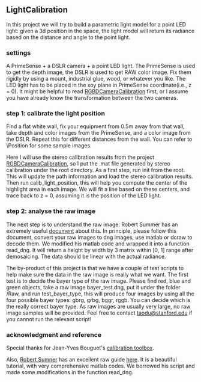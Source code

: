 ## LightCalibration ##

In this project we will try to build a parametric light model for a point LED light: given a 3d position in the space, the light model will return its radiance based on the distance and angle to the point light.

### settings ###

A PrimeSense + a DSLR camera + a point LED light. The PrimeSense is used to get the depth image, the DSLR is used to get RAW color image. Fix them rigidly by using a mount, industrial glue, wood, or whatever you like. The LED light has to be placed in the xoy plane in PrimeSense coordinate(i.e., z = 0). It might be helpful to read [RGBDCameraCalibration](https://github.com/dut09/RGBDCameraCalibration) first, or I assume you have already know the transformation between the two cameras.

### step 1: calibrate the light position ###

Find a flat white wall, fix your equipment from 0.5m away from that wall, take depth and color images from the PrimeSense, and a color image from the DSLR. Repeat this for different distances from the wall. You can refer to \Position for some sample images.

Here I will use the stereo calibration results from the project [RGBDCameraCalibration](https://github.com/dut09/RGBDCameraCalibration), so I put the .mat file generated by stereo calibration under the root directory. As a first step, run init from the root. This will update the path information and load the stereo calibration results. Then run calib_light_position, this will help you compute the center of the highlight area in each image. We will fit a line based on these centers, and trace back to z = 0, assuming it is the position of the LED light.

### step 2: analyse the raw image ###

The next step is to understand the raw image. Robert Summer has an extremely useful [document](http://users.soe.ucsc.edu/~rcsumner/rawguide/index.html) about this. In principle, please follow this document, convert your raw images to dng images, use matlab or dcraw to decode them. We modified his matlab code and wrapped it into a function read\_dng. It will return a height by width by 3 matrix within [0, 1] range after demosaicing. The data should be linear with the actual radiance.

The by-product of this project is that we have a couple of test scripts to help make sure the data in the raw image is really what we want. The first test is to decide the bayer type of the raw image. Please find red, blue and green objects, take a raw image bayer_test.dng, put it under the folder /Raw, and run test\_bayer\_type, this will produce four images by using all the four possible bayer types: gbrg, grbg, bggr, rggb. You can decide which is the really correct bayer type. As raw images are usually very large, no raw image samples will be provided. Feel free to contact <taodu@stanford.edu> if you cannot run the relevant script!
 
### acknowledgment and reference ###

Special thanks for Jean-Yves Bouguet's [calibration toolbox](http://www.vision.caltech.edu/bouguetj/calib_doc/).

Also, [Robert Sumner](http://users.soe.ucsc.edu/~rcsumner/index.html) has an excellent raw guide [here](http://users.soe.ucsc.edu/~rcsumner/rawguide/index.html). It is a beautiful tutorial, with very comprehensive matlab codes. We borrowed his script and made some modifications in the function read_dng.